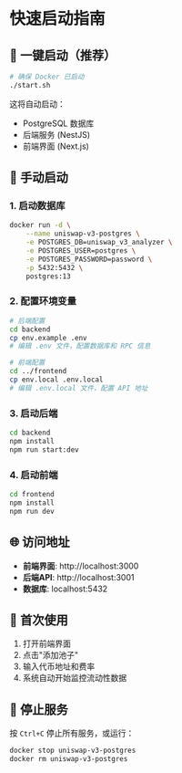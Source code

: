 # 快速启动指南

## 🚀 一键启动（推荐）

```bash
# 确保 Docker 已启动
./start.sh
```

这将自动启动：
- PostgreSQL 数据库
- 后端服务 (NestJS)
- 前端界面 (Next.js)

## 🔧 手动启动

### 1. 启动数据库
```bash
docker run -d \
    --name uniswap-v3-postgres \
    -e POSTGRES_DB=uniswap_v3_analyzer \
    -e POSTGRES_USER=postgres \
    -e POSTGRES_PASSWORD=password \
    -p 5432:5432 \
    postgres:13
```

### 2. 配置环境变量
```bash
# 后端配置
cd backend
cp env.example .env
# 编辑 .env 文件，配置数据库和 RPC 信息

# 前端配置
cd ../frontend
cp env.local .env.local
# 编辑 .env.local 文件，配置 API 地址
```

### 3. 启动后端
```bash
cd backend
npm install
npm run start:dev
```

### 4. 启动前端
```bash
cd frontend
npm install
npm run dev
```

## 🌐 访问地址

- **前端界面**: http://localhost:3000
- **后端API**: http://localhost:3001
- **数据库**: localhost:5432

## 📝 首次使用

1. 打开前端界面
2. 点击"添加池子"
3. 输入代币地址和费率
4. 系统自动开始监控流动性数据

## 🛑 停止服务

按 `Ctrl+C` 停止所有服务，或运行：

```bash
docker stop uniswap-v3-postgres
docker rm uniswap-v3-postgres
```
